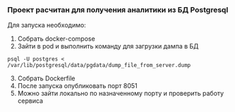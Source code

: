 ### Проект расчитан для получения аналитики из БД Postgresql

Для запуска необходимо:
1. Собрать docker-compose
2. Зайти в pod и выполнить команду для загрузки дампа в БД
```
psql -U postgres < /var/lib/postgresql/data/pgdata/dump_file_from_server.dump
```
3. Собрать Dockerfile
4. После запуска опубликовать порт 8051
5. Можно зайти локально по назначенному порту и проверить работу сервиса
